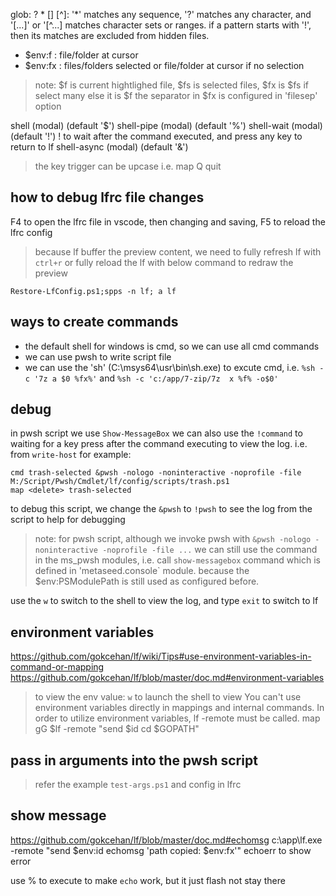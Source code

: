 
glob: ? * [] [^]:  '*' matches any sequence, '?' matches any character, and '[...]' or '[^...] matches character sets or ranges.
if a pattern starts with '!', then its matches are excluded from hidden files.

* $env:f : file/folder at cursor
* $env:fx : files/folders selected or file/folder at cursor if no selection
> note: $f is current hightlighed file, $fs is selected files, $fx is $fs if select many else it is $f
> the separator in $fx is configured in 'filesep' option

shell          (modal)   (default '$')
shell-pipe     (modal)   (default '%')
shell-wait     (modal)   (default '!')  ! to wait after the command executed, and press any key to return to lf
shell-async    (modal)   (default '&')

> the key trigger can be upcase
> i.e. map Q quit

## how to debug lfrc file changes
F4 to open the lfrc file in vscode, then changing and saving,
F5 to reload the lfrc config
> because lf buffer the preview content, we need to fully refresh lf with `ctrl+r` or fully reload the lf with below command
> to redraw the preview
```pwsh
Restore-LfConfig.ps1;spps -n lf; a lf
```
## ways to create commands
* the default shell for windows is cmd, so we can use all cmd commands
* we can use pwsh to write script file
* we can use the 'sh' (C:\msys64\usr\bin\sh.exe) to excute cmd, i.e. `%sh -c '7z a $0 %fx%'` and `%sh -c 'c:/app/7-zip/7z  x %f% -o$0'`

## debug
in pwsh script we use `Show-MessageBox`
we can also use the `!command` to waiting for a key press after the command executing to view the log. i.e. from `write-host`
for example:
```pwsh
cmd trash-selected &pwsh -nologo -noninteractive -noprofile -file M:/Script/Pwsh/Cmdlet/lf/config/scripts/trash.ps1
map <delete> trash-selected
```
to debug this script, we change the `&pwsh` to `!pwsh` to see the log from the script to help for debugging

> note: for pwsh script, although we invoke pwsh with `&pwsh -nologo -noninteractive -noprofile -file ...` we can still use the command in the ms_pwsh modules, i.e. call `show-messagebox` command which is defined in 'metaseed.console` module. because the  $env:PSModulePath is still used as configured before.
>

use the `w` to switch to the shell to view the log, and type `exit` to switch to lf
## environment variables
https://github.com/gokcehan/lf/wiki/Tips#use-environment-variables-in-command-or-mapping
https://github.com/gokcehan/lf/blob/master/doc.md#environment-variables
> to view the env value: `w` to launch the shell to view
You can't use environment variables directly in mappings and internal commands. In order to utilize environment variables, lf -remote must be called.
> map gG $lf -remote "send $id cd $GOPATH"
## pass in arguments into the pwsh script
> refer the example `test-args.ps1` and config in lfrc

## show message
https://github.com/gokcehan/lf/blob/master/doc.md#echomsg
c:\app\lf.exe -remote "send $env:id echomsg 'path copied: $env:fx'"
echoerr to show error

use % to execute to make `echo` work, but it just flash not stay there